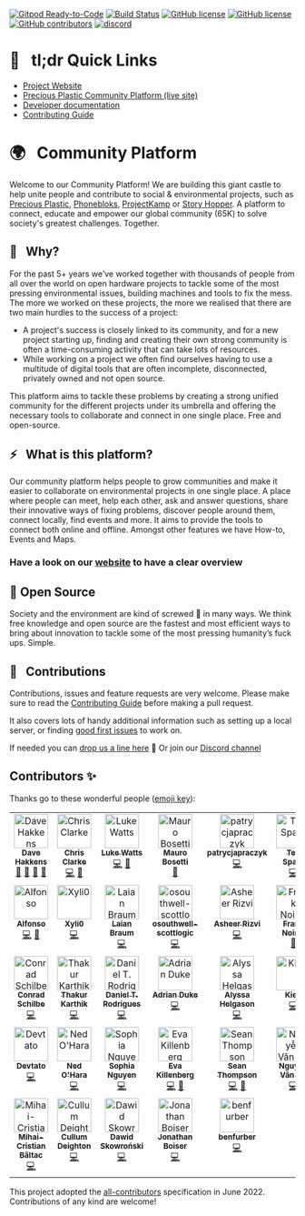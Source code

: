[![Gitpod Ready-to-Code](https://img.shields.io/badge/Gitpod-Ready--to--Code-blue?logo=gitpod)](https://gitpod.io/from-referrer/)
[![Build Status](https://circleci.com/gh/ONEARMY/community-platform/tree/master.svg?style=shield)](https://app.circleci.com/pipelines/github/ONEARMY/community-platform?branch=master)
[![GitHub license](https://badgen.net/github/license/ONEARMY/community-platform)](https://github.com/ONEARMY/community-platform/blob/master/LICENSE)
[![GitHub license](https://badgen.net/github/tag/ONEARMY/community-platform)](https://github.com/ONEARMY/community-platform/blob/master/LICENSE)
[![GitHub contributors](https://img.shields.io/github/contributors/ONEARMY/community-platform)](https://github.com/ONEARMY/community-platform/graphs/contributors/)
[![discord](https://badges.aleen42.com/src/discord.svg)](https://discord.gg/gJ7Yyk4)

# 🔗 &nbsp; tl;dr Quick Links

- [Project Website](https://platform.onearmy.earth)
- [Precious Plastic Community Platform (live site)](http://community.preciousplastic.com/)
- [Developer documentation](https://onearmy.github.io/community-platform/)
- [Contributing Guide](/CONTRIBUTING.md)

# 🌍 &nbsp; Community Platform

Welcome to our Community Platform!
We are building this giant castle to help unite people and contribute to social & environmental projects, such as [Precious Plastic](https://preciousplastic.com), [Phonebloks](https://phonebloks.com/), [ProjectKamp](https://projectkamp.com/) or [Story Hopper](https://story-hopper.com/). A platform to connect, educate and empower our global community (65K) to solve society's greatest challenges. Together.

## 👀 &nbsp; Why?

For the past 5+ years we’ve worked together with thousands of people from all over the world on open hardware projects to tackle some of the most pressing environmental issues, building machines and tools to fix the mess. The more we worked on these projects, the more we realised that there are two main hurdles to the success of a project:

- A project's success is closely linked to its community, and for a new project starting up, finding and creating their own strong community is often a time-consuming activity that can take lots of resources.
- While working on a project we often find ourselves having to use a multitude of digital tools that are often incomplete, disconnected, privately owned and not open source.

This platform aims to tackle these problems by creating a strong unified community for the different projects under its umbrella and offering the necessary tools to collaborate and connect in one single place. Free and open-source.

## ⚡️ &nbsp; What is this platform?

Our community platform helps people to grow communities and make it easier to collaborate on environmental projects in one single place. A place where people can meet, help each other, ask and answer questions, share their innovative ways of fixing problems, discover people around them, connect locally, find events and more. It aims to provide the tools to connect both online and offline. Amongst other features we have How-to, Events and Maps.

### Have a look on our [website](https://platform.onearmy.earth) to have a clear overview

## 👐 Open Source

Society and the environment are kind of screwed 💩 in many ways. We think free knowledge and open source are the fastest and most efficient ways to bring about innovation to tackle some of the most pressing humanity’s fuck ups. Simple.

## 🤝 &nbsp; Contributions

Contributions, issues and feature requests are very welcome.
Please make sure to read the [Contributing Guide](/CONTRIBUTING.md) before making a pull request.

It also covers lots of handy additional information such as setting up a local server, or finding [good first issues](https://github.com/ONEARMY/community-platform/issues?utf8=%E2%9C%93&q=is%3Aissue+is%3Aopen+label%3A%22Good+first+issue%22++label%3A%22Help+wanted%22+) to work on.

If needed you can [drop us a line here](mailto:platform@onearmy.earth?subject=contact%20from%20github) 👋
Or join our [Discord channel](https://discord.gg/gJ7Yyk4)

## Contributors ✨

Thanks go to these wonderful people ([emoji key](https://allcontributors.org/docs/en/emoji-key)):

<!--- spell-checker: disable --->
<!-- ALL-CONTRIBUTORS-LIST:START - Do not remove or modify this section -->
<!-- prettier-ignore-start -->
<!-- markdownlint-disable -->
<table>
  <tbody>
    <tr>
      <td align="center" valign="top" width="14.28%"><a href="http://davehakkens.nl"><img src="https://avatars.githubusercontent.com/u/13672737?v=4?s=60" width="60px;" alt="Dave Hakkens"/><br /><sub><b>Dave Hakkens</b></sub></a><br /><a href="#design-davehakkens" title="Design">🎨</a> <a href="#ideas-davehakkens" title="Ideas, Planning, & Feedback">🤔</a> <a href="#projectManagement-davehakkens" title="Project Management">📆</a> <a href="[💪]("Maintainer")," title="Maintainer">💪</a></td>
      <td align="center" valign="top" width="14.28%"><a href="https://c2dev.co.uk/"><img src="https://avatars.githubusercontent.com/u/10515065?v=4?s=60" width="60px;" alt="Chris Clarke"/><br /><sub><b>Chris Clarke</b></sub></a><br /><a href="https://github.com/ONEARMY/community-platform/commits?author=chrismclarke" title="Code">💻</a> <a href="[💪]("Maintainer")," title="Maintainer">💪</a></td>
      <td align="center" valign="top" width="14.28%"><a href="https://thisis.la/"><img src="https://avatars.githubusercontent.com/u/472589?v=4?s=60" width="60px;" alt="Luke Watts"/><br /><sub><b>Luke Watts</b></sub></a><br /><a href="https://github.com/ONEARMY/community-platform/commits?author=thisislawatts" title="Code">💻</a> <a href="[💪]("Maintainer")," title="Maintainer">💪</a></td>
      <td align="center" valign="top" width="14.28%"><a href="https://github.com/amuroBosetti"><img src="https://avatars.githubusercontent.com/u/46928545?v=4?s=60" width="60px;" alt="Mauro Bosetti"/><br /><sub><b>Mauro Bosetti</b></sub></a><br /><a href="https://github.com/ONEARMY/community-platform/commits?author=amuroBosetti" title="Documentation">📖</a></td>
      <td align="center" valign="top" width="14.28%"><a href="https://github.com/patrycjapraczyk"><img src="https://avatars.githubusercontent.com/u/35103888?v=4?s=60" width="60px;" alt="patrycjapraczyk"/><br /><sub><b>patrycjapraczyk</b></sub></a><br /><a href="https://github.com/ONEARMY/community-platform/commits?author=patrycjapraczyk" title="Code">💻</a></td>
      <td align="center" valign="top" width="14.28%"><a href="https://tedspare.com"><img src="https://avatars.githubusercontent.com/u/36117635?v=4?s=60" width="60px;" alt="Ted Spare"/><br /><sub><b>Ted Spare</b></sub></a><br /><a href="https://github.com/ONEARMY/community-platform/commits?author=tedspare" title="Code">💻</a></td>
      <td align="center" valign="top" width="14.28%"><a href="https://www.linkedin.com/in/eliasvelardez"><img src="https://avatars.githubusercontent.com/u/40184787?v=4?s=60" width="60px;" alt="Elias Velardez"/><br /><sub><b>Elias Velardez</b></sub></a><br /><a href="https://github.com/ONEARMY/community-platform/commits?author=eliasvelardezft" title="Code">💻</a></td>
    </tr>
    <tr>
      <td align="center" valign="top" width="14.28%"><a href="https://github.com/AlfonsoGhislieri"><img src="https://avatars.githubusercontent.com/u/652368?v=4?s=60" width="60px;" alt="Alfonso"/><br /><sub><b>Alfonso</b></sub></a><br /><a href="https://github.com/ONEARMY/community-platform/commits?author=AlfonsoGhislieri" title="Code">💻</a> <a href="[💪]("Maintainer")," title="Maintainer">💪</a></td>
      <td align="center" valign="top" width="14.28%"><a href="https://github.com/Xyli0"><img src="https://avatars.githubusercontent.com/u/10441748?v=4?s=60" width="60px;" alt="Xyli0"/><br /><sub><b>Xyli0</b></sub></a><br /><a href="https://github.com/ONEARMY/community-platform/commits?author=Xyli0" title="Code">💻</a></td>
      <td align="center" valign="top" width="14.28%"><a href="http://www.linkedin.com/in/laianbraum"><img src="https://avatars.githubusercontent.com/u/61033391?v=4?s=60" width="60px;" alt="Laian Braum"/><br /><sub><b>Laian Braum</b></sub></a><br /><a href="https://github.com/ONEARMY/community-platform/commits?author=laianbraum" title="Code">💻</a></td>
      <td align="center" valign="top" width="14.28%"><a href="https://github.com/osouthwell-scottlogic"><img src="https://avatars.githubusercontent.com/u/98388720?v=4?s=60" width="60px;" alt="osouthwell-scottlogic"/><br /><sub><b>osouthwell-scottlogic</b></sub></a><br /><a href="https://github.com/ONEARMY/community-platform/commits?author=osouthwell-scottlogic" title="Code">💻</a></td>
      <td align="center" valign="top" width="14.28%"><a href="http://asheerrizvi.com"><img src="https://avatars.githubusercontent.com/u/17976252?v=4?s=60" width="60px;" alt="Asheer Rizvi"/><br /><sub><b>Asheer Rizvi</b></sub></a><br /><a href="https://github.com/ONEARMY/community-platform/commits?author=asheerrizvi" title="Code">💻</a></td>
      <td align="center" valign="top" width="14.28%"><a href="https://franknoirot.co"><img src="https://avatars.githubusercontent.com/u/23481541?v=4?s=60" width="60px;" alt="Frank Noirot"/><br /><sub><b>Frank Noirot</b></sub></a><br /><a href="#design-franknoirot" title="Design">🎨</a></td>
      <td align="center" valign="top" width="14.28%"><a href="https://github.com/LucasGabrielBecker"><img src="https://avatars.githubusercontent.com/u/48301172?v=4?s=60" width="60px;" alt="Lucas Becker "/><br /><sub><b>Lucas Becker </b></sub></a><br /><a href="https://github.com/ONEARMY/community-platform/commits?author=LucasGabrielBecker" title="Code">💻</a></td>
    </tr>
    <tr>
      <td align="center" valign="top" width="14.28%"><a href="https://github.com/cschilbe"><img src="https://avatars.githubusercontent.com/u/485557?v=4?s=60" width="60px;" alt="Conrad Schilbe"/><br /><sub><b>Conrad Schilbe</b></sub></a><br /><a href="https://github.com/ONEARMY/community-platform/commits?author=cschilbe" title="Code">💻</a></td>
      <td align="center" valign="top" width="14.28%"><a href="https://github.com/ThakurKarthik"><img src="https://avatars.githubusercontent.com/u/26309938?v=4?s=60" width="60px;" alt="Thakur Karthik"/><br /><sub><b>Thakur Karthik</b></sub></a><br /><a href="https://github.com/ONEARMY/community-platform/commits?author=ThakurKarthik" title="Code">💻</a></td>
      <td align="center" valign="top" width="14.28%"><a href="https://www.linkedin.com/in/danitrod/"><img src="https://avatars.githubusercontent.com/u/45438149?v=4?s=60" width="60px;" alt="Daniel T. Rodrigues"/><br /><sub><b>Daniel T. Rodrigues</b></sub></a><br /><a href="https://github.com/ONEARMY/community-platform/commits?author=danitrod" title="Code">💻</a></td>
      <td align="center" valign="top" width="14.28%"><a href="https://github.com/adrianduke"><img src="https://avatars.githubusercontent.com/u/711058?v=4?s=60" width="60px;" alt="Adrian Duke"/><br /><sub><b>Adrian Duke</b></sub></a><br /><a href="https://github.com/ONEARMY/community-platform/commits?author=adrianduke" title="Code">💻</a></td>
      <td align="center" valign="top" width="14.28%"><a href="https://github.com/missalyss"><img src="https://avatars.githubusercontent.com/u/19866110?v=4?s=60" width="60px;" alt="Alyssa Helgason"/><br /><sub><b>Alyssa Helgason</b></sub></a><br /><a href="https://github.com/ONEARMY/community-platform/commits?author=missalyss" title="Code">💻</a></td>
      <td align="center" valign="top" width="14.28%"><a href="https://github.com/Kiebert"><img src="https://avatars.githubusercontent.com/u/3414938?v=4?s=60" width="60px;" alt="Kieb"/><br /><sub><b>Kieb</b></sub></a><br /><a href="https://github.com/ONEARMY/community-platform/commits?author=Kiebert" title="Code">💻</a></td>
      <td align="center" valign="top" width="14.28%"><a href="https://github.com/Sc4ramouche"><img src="https://avatars.githubusercontent.com/u/25829136?v=4?s=60" width="60px;" alt="Kovechenkov Vladislav"/><br /><sub><b>Kovechenkov Vladislav</b></sub></a><br /><a href="https://github.com/ONEARMY/community-platform/commits?author=Sc4ramouche" title="Code">💻</a></td>
    </tr>
    <tr>
      <td align="center" valign="top" width="14.28%"><a href="http://devtato.com"><img src="https://avatars.githubusercontent.com/u/4504330?v=4?s=60" width="60px;" alt="Devtato"/><br /><sub><b>Devtato</b></sub></a><br /><a href="https://github.com/ONEARMY/community-platform/commits?author=cerkiewny" title="Code">💻</a></td>
      <td align="center" valign="top" width="14.28%"><a href="https://github.com/NoHara42"><img src="https://avatars.githubusercontent.com/u/43496778?v=4?s=60" width="60px;" alt="Ned O'Hara"/><br /><sub><b>Ned O'Hara</b></sub></a><br /><a href="https://github.com/ONEARMY/community-platform/commits?author=NoHara42" title="Code">💻</a></td>
      <td align="center" valign="top" width="14.28%"><a href="https://github.com/SophXN"><img src="https://avatars.githubusercontent.com/u/80185757?v=4?s=60" width="60px;" alt="Sophia Nguyen"/><br /><sub><b>Sophia Nguyen</b></sub></a><br /><a href="https://github.com/ONEARMY/community-platform/commits?author=SophXN" title="Code">💻</a></td>
      <td align="center" valign="top" width="14.28%"><a href="https://www.evakillenberg.com"><img src="https://avatars.githubusercontent.com/u/37253846?v=4?s=60" width="60px;" alt="Eva Killenberg"/><br /><sub><b>Eva Killenberg</b></sub></a><br /><a href="https://github.com/ONEARMY/community-platform/commits?author=evakill" title="Code">💻</a> <a href="[💪]("Maintainer")," title="Maintainer">💪</a></td>
      <td align="center" valign="top" width="14.28%"><a href="https://speckledbanana.com"><img src="https://avatars.githubusercontent.com/u/80723794?v=4?s=60" width="60px;" alt="Sean Thompson"/><br /><sub><b>Sean Thompson</b></sub></a><br /><a href="https://github.com/ONEARMY/community-platform/commits?author=iSCJT" title="Code">💻</a> <a href="[💪]("Maintainer")," title="Maintainer">💪</a></td>
      <td align="center" valign="top" width="14.28%"><a href="https://github.com/NguyenVanDo51"><img src="https://avatars.githubusercontent.com/u/30190734?v=4?s=60" width="60px;" alt="Nguyễn Văn Đỏ"/><br /><sub><b>Nguyễn Văn Đỏ</b></sub></a><br /><a href="https://github.com/ONEARMY/community-platform/commits?author=NguyenVanDo51" title="Code">💻</a></td>
      <td align="center" valign="top" width="14.28%"><a href="https://kungraseri.dev"><img src="https://avatars.githubusercontent.com/u/1054240?v=4?s=60" width="60px;" alt="KungRaseri"/><br /><sub><b>KungRaseri</b></sub></a><br /><a href="https://github.com/ONEARMY/community-platform/commits?author=KungRaseri" title="Documentation">📖</a></td>
    </tr>
    <tr>
      <td align="center" valign="top" width="14.28%"><a href="https://github.com/BaltacMihai"><img src="https://avatars.githubusercontent.com/u/72079422?v=4?s=60" width="60px;" alt="Mihai-Cristian Bâltac"/><br /><sub><b>Mihai-Cristian Bâltac</b></sub></a><br /><a href="https://github.com/ONEARMY/community-platform/commits?author=BaltacMihai" title="Code">💻</a></td>
      <td align="center" valign="top" width="14.28%"><a href="https://github.com/CDeighton"><img src="https://avatars.githubusercontent.com/u/13475443?v=4?s=60" width="60px;" alt="Cullum Deighton"/><br /><sub><b>Cullum Deighton</b></sub></a><br /><a href="https://github.com/ONEARMY/community-platform/commits?author=CDeighton" title="Code">💻</a></td>
      <td align="center" valign="top" width="14.28%"><a href="https://github.com/d-skowronski"><img src="https://avatars.githubusercontent.com/u/98740166?v=4?s=60" width="60px;" alt="Dawid Skowroński"/><br /><sub><b>Dawid Skowroński</b></sub></a><br /><a href="https://github.com/ONEARMY/community-platform/commits?author=d-skowronski" title="Code">💻</a></td>
      <td align="center" valign="top" width="14.28%"><a href="http://jonboiser.com"><img src="https://avatars.githubusercontent.com/u/10248067?v=4?s=60" width="60px;" alt="Jonathan Boiser"/><br /><sub><b>Jonathan Boiser</b></sub></a><br /><a href="https://github.com/ONEARMY/community-platform/commits?author=jonboiser" title="Code">💻</a></td>
      <td align="center" valign="top" width="14.28%"><a href="https://github.com/benfurber"><img src="https://avatars.githubusercontent.com/u/16688508?v=4?s=60" width="60px;" alt="benfurber"/><br /><sub><b>benfurber</b></sub></a><br /><a href="https://github.com/ONEARMY/community-platform/commits?author=benfurber" title="Code">💻</a></td>
    </tr>
  </tbody>
</table>

<!-- markdownlint-restore -->
<!-- prettier-ignore-end -->

<!-- ALL-CONTRIBUTORS-LIST:END -->
<!--- spell-checker: enable --->

This project adopted the [all-contributors](https://allcontributors.org) specification in June 2022.
Contributions of any kind are welcome!
